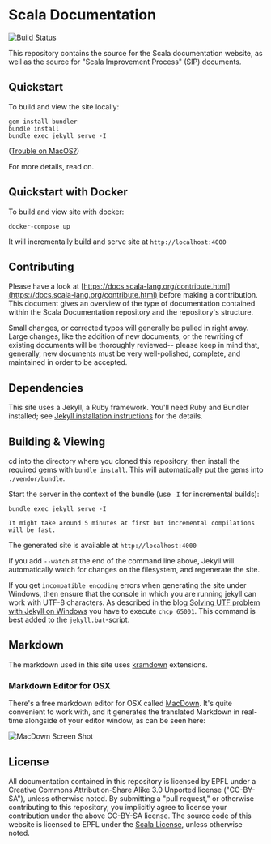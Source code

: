# Scala Documentation #

[![Build Status](https://ci.scala-lang.org/api/badges/scala/docs.scala-lang/status.svg)](https://platform-ci.scala-lang.org/scala/docs.scala-lang)

This repository contains the source for the Scala documentation website, as well as the source for "Scala Improvement Process" (SIP) documents.

## Quickstart ##

To build and view the site locally:

    gem install bundler
    bundle install
    bundle exec jekyll serve -I

([Trouble on MacOS?](https://github.com/scala/docs.scala-lang/issues/1150))

For more details, read on.

## Quickstart with Docker ##

To build and view site with docker:

    docker-compose up

It will incrementally build and serve site at `http://localhost:4000`

## Contributing ##

Please have a look at [https://docs.scala-lang.org/contribute.html](https://docs.scala-lang.org/contribute.html) before making a contribution.
This document gives an overview of the type of documentation contained within the Scala Documentation repository and the repository's structure.

Small changes, or corrected typos will generally be pulled in right away. Large changes, like the addition of new documents, or the rewriting of
existing documents will be thoroughly reviewed-- please keep in mind that, generally, new documents must be very well-polished, complete, and maintained
in order to be accepted.

## Dependencies ##

This site uses a Jekyll, a Ruby framework. You'll need Ruby and Bundler installed; see [Jekyll installation instructions](https://jekyllrb.com/docs/installation/) for the details.

## Building & Viewing ##

cd into the directory where you cloned this repository, then install the required gems with `bundle install`. This will automatically put the gems into `./vendor/bundle`.

Start the server in the context of the bundle (use `-I` for incremental builds):

    bundle exec jekyll serve -I

`It might take around 5 minutes at first but incremental compilations will be fast.`

The generated site is available at `http://localhost:4000`

If you add `--watch` at the end of the command line above, Jekyll will automatically watch for changes on the filesystem, and regenerate the site.

If you get `incompatible encoding` errors when generating the site under Windows, then ensure that the
console in which you are running jekyll can work with UTF-8 characters. As described in the blog
[Solving UTF problem with Jekyll on Windows](https://joseoncode.com/2011/11/27/solving-utf-problem-with-jekyll-on-windows/)
you have to execute `chcp 65001`. This command is best added to the `jekyll.bat`-script.

## Markdown ##

The markdown used in this site uses [kramdown](https://kramdown.gettalong.org/) extensions.

### Markdown Editor for OSX ###

There's a free markdown editor for OSX called [MacDown](https://github.com/MacDownApp/macdown). It's quite convenient to work with, and it generates the translated Markdown in real-time alongside of your editor window, as can be seen here:

![MacDown Screen Shot](https://raw.githubusercontent.com/MacDownApp/macdown/3e2a2bf101c215c143bf00d9f857965f0ee82487/assets/screenshot.png)

## License ##

All documentation contained in this repository is licensed by EPFL under a Creative Commons Attribution-Share Alike 3.0 Unported license ("CC-BY-SA"), unless otherwise noted. By submitting a "pull request," or otherwise contributing to this repository, you implicitly agree to license your contribution under the above CC-BY-SA license. The source code of this website is licensed to EPFL under the [Scala License](https://www.scala-lang.org/node/146), unless otherwise noted.
